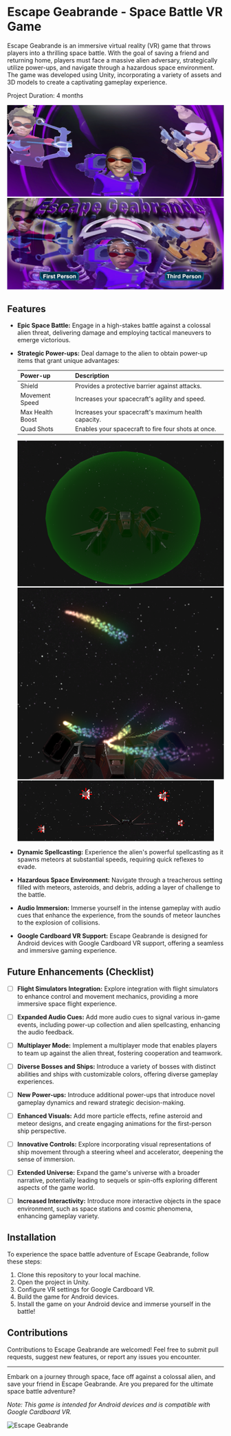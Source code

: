 # Escape Geabrande - Space Battle VR Game

Escape Geabrande is an immersive virtual reality (VR) game that throws players into a thrilling space battle. With the goal of saving a friend and returning home, players must face a massive alien adversary, strategically utilize power-ups, and navigate through a hazardous space environment. The game was developed using Unity, incorporating a variety of assets and 3D models to create a captivating gameplay experience.

Project Duration: 4 months

<p float="left">
  <img src="Geabrande Imgs/HomeScreenPart1.png" style="margin-right: 20px;" />
  <img src="Geabrande Imgs/HomeScreenPart2.png" style="margin-right: 20px;" /> 
</p>

## Features

- **Epic Space Battle:** Engage in a high-stakes battle against a colossal alien threat, delivering damage and employing tactical maneuvers to emerge victorious.

- **Strategic Power-ups:** Deal damage to the alien to obtain power-up items that grant unique advantages:

  | Power-up | Description |
  | -------- | ----------- |
  | Shield   | Provides a protective barrier against attacks. |
  | Movement Speed | Increases your spacecraft's agility and speed. | 
  | Max Health Boost | Increases your spacecraft's maximum health capacity. | 
  | Quad Shots | Enables your spacecraft to fire four shots at once. |

  ![Shield Power-up](Geabrande_Imgs/Shield.jpg)
  ![Max Health Power-up](Geabrande_Imgs/Heal_Particles.jpg)
  ![Quad Shots Power-up](Geabrande_Imgs/Quad_Shot.jpg)

- **Dynamic Spellcasting:** Experience the alien's powerful spellcasting as it spawns meteors at substantial speeds, requiring quick reflexes to evade.

- **Hazardous Space Environment:** Navigate through a treacherous setting filled with meteors, asteroids, and debris, adding a layer of challenge to the battle.

- **Audio Immersion:** Immerse yourself in the intense gameplay with audio cues that enhance the experience, from the sounds of meteor launches to the explosion of collisions.

- **Google Cardboard VR Support:** Escape Geabrande is designed for Android devices with Google Cardboard VR support, offering a seamless and immersive gaming experience.

## Future Enhancements (Checklist)

- [ ] **Flight Simulators Integration:** Explore integration with flight simulators to enhance control and movement mechanics, providing a more immersive space flight experience.

- [ ] **Expanded Audio Cues:** Add more audio cues to signal various in-game events, including power-up collection and alien spellcasting, enhancing the audio feedback.

- [ ] **Multiplayer Mode:** Implement a multiplayer mode that enables players to team up against the alien threat, fostering cooperation and teamwork.

- [ ] **Diverse Bosses and Ships:** Introduce a variety of bosses with distinct abilities and ships with customizable colors, offering diverse gameplay experiences.

- [ ] **New Power-ups:** Introduce additional power-ups that introduce novel gameplay dynamics and reward strategic decision-making.

- [ ] **Enhanced Visuals:** Add more particle effects, refine asteroid and meteor designs, and create engaging animations for the first-person ship perspective.

- [ ] **Innovative Controls:** Explore incorporating visual representations of ship movement through a steering wheel and accelerator, deepening the sense of immersion.

- [ ] **Extended Universe:** Expand the game's universe with a broader narrative, potentially leading to sequels or spin-offs exploring different aspects of the game world.

- [ ] **Increased Interactivity:** Introduce more interactive objects in the space environment, such as space stations and cosmic phenomena, enhancing gameplay variety.

## Installation

To experience the space battle adventure of Escape Geabrande, follow these steps:

1. Clone this repository to your local machine.
2. Open the project in Unity.
3. Configure VR settings for Google Cardboard VR.
4. Build the game for Android devices.
5. Install the game on your Android device and immerse yourself in the battle!

## Contributions

Contributions to Escape Geabrande are welcomed! Feel free to submit pull requests, suggest new features, or report any issues you encounter.

---

Embark on a journey through space, face off against a colossal alien, and save your friend in Escape Geabrande. Are you prepared for the ultimate space battle adventure?

*Note: This game is intended for Android devices and is compatible with Google Cardboard VR.*

![Escape Geabrande](gameplay_gif.gif)
